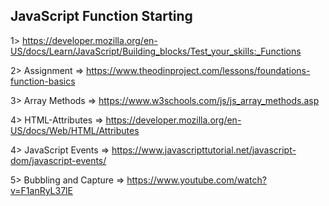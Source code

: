 ## JavaScript Function Starting

1> https://developer.mozilla.org/en-US/docs/Learn/JavaScript/Building_blocks/Test_your_skills:_Functions

2> Assignment => https://www.theodinproject.com/lessons/foundations-function-basics

3> Array Methods => https://www.w3schools.com/js/js_array_methods.asp

4> HTML-Attributes => https://developer.mozilla.org/en-US/docs/Web/HTML/Attributes

4> JavaScript Events => https://www.javascripttutorial.net/javascript-dom/javascript-events/

5> Bubbling and Capture => https://www.youtube.com/watch?v=F1anRyL37lE
